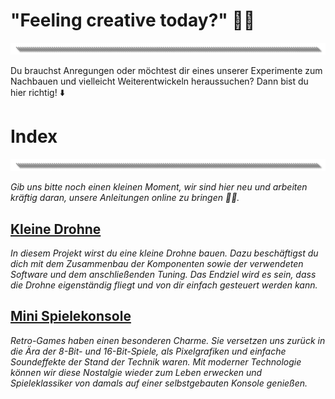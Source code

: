 # "Feeling creative today?" 🐱‍🐉
![image](https://github.com/Rohde-Schwarz-Garage/.github/blob/main/ressources/graphics/2024_03_13_Trennbanner_GitHub_Grey_Transparent.png?raw=true)

Du brauchst Anregungen oder möchtest dir eines unserer Experimente zum Nachbauen und vielleicht Weiterentwickeln heraussuchen? Dann bist du hier richtig! ⬇️

# Index
![image](https://github.com/Rohde-Schwarz-Garage/.github/blob/main/ressources/graphics/2024_03_13_Trennbanner_GitHub_Grey_Transparent.png?raw=true)

*Gib uns bitte noch einen kleinen Moment, wir sind hier neu und arbeiten kräftig daran, unsere Anleitungen online zu bringen 🐱‍👓.*

## [Kleine Drohne](https://github.com/Rohde-Schwarz-Garage/hw-it-mini-drohne)

*In diesem Projekt wirst du eine kleine Drohne bauen. Dazu beschäftigst du dich mit dem Zusammenbau der Komponenten sowie der verwendeten Software und dem anschließenden Tuning. Das Endziel wird es sein, dass die Drohne eigenständig fliegt und von dir einfach gesteuert werden kann.*

## [Mini Spielekonsole](https://github.com/Rohde-Schwarz-Garage/ge-it-mini-arcade)

*Retro-Games haben einen besonderen Charme. Sie versetzen uns zurück in die Ära der 8-Bit- und 16-Bit-Spiele, als Pixelgrafiken und einfache Soundeffekte der Stand der Technik waren. Mit moderner Technologie können wir diese Nostalgie wieder zum Leben erwecken und Spieleklassiker von damals auf einer selbstgebauten Konsole genießen.*

